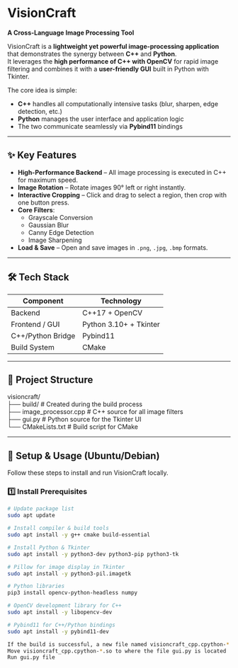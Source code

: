 # VisionCraft  
**A Cross-Language Image Processing Tool**

VisionCraft is a **lightweight yet powerful image-processing application** that demonstrates the synergy between **C++** and **Python**.  
It leverages the **high performance of C++ with OpenCV** for rapid image filtering and combines it with a **user-friendly GUI** built in Python with Tkinter.

The core idea is simple:  
- **C++** handles all computationally intensive tasks (blur, sharpen, edge detection, etc.)  
- **Python** manages the user interface and application logic  
- The two communicate seamlessly via **Pybind11** bindings  

---

## ✨ Key Features
- **High-Performance Backend** – All image processing is executed in C++ for maximum speed.  
- **Image Rotation** – Rotate images 90° left or right instantly.  
- **Interactive Cropping** – Click and drag to select a region, then crop with one button press.  
- **Core Filters**:  
  - Grayscale Conversion  
  - Gaussian Blur  
  - Canny Edge Detection  
  - Image Sharpening  
- **Load & Save** – Open and save images in `.png`, `.jpg`, `.bmp` formats.  

---

## 🛠 Tech Stack
| Component              | Technology |
|------------------------|------------|
| Backend                | C++17 + OpenCV |
| Frontend / GUI         | Python 3.10+ + Tkinter |
| C++/Python Bridge      | Pybind11 |
| Build System           | CMake |

---

## 📂 Project Structure

visioncraft/ <br />
├── build/                  # Created during the build process  <br />
├── image_processor.cpp     # C++ source for all image filters  <br />
├── gui.py                  # Python source for the Tkinter UI  <br />
└── CMakeLists.txt          # Build script for CMake  <br />


---

## 🚀 Setup & Usage (Ubuntu/Debian)
Follow these steps to install and run VisionCraft locally.

### 1️⃣ Install Prerequisites
```bash
# Update package list
sudo apt update

# Install compiler & build tools
sudo apt install -y g++ cmake build-essential

# Install Python & Tkinter
sudo apt install -y python3-dev python3-pip python3-tk

# Pillow for image display in Tkinter
sudo apt install -y python3-pil.imagetk

# Python libraries
pip3 install opencv-python-headless numpy

# OpenCV development library for C++
sudo apt install -y libopencv-dev

# Pybind11 for C++/Python bindings
sudo apt install -y pybind11-dev

If the build is successful, a new file named visioncraft_cpp.cpython-*.so will be created or updated inside the build directory.
Move visioncraft_cpp.cpython-*.so to where the file gui.py is located
Run gui.py file
